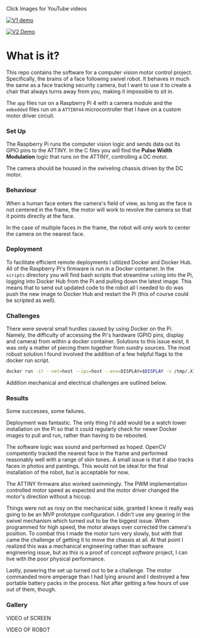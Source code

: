 Click Images for YouTube videos

[![V1 demo](https://img.youtube.com/vi/YnwGxl61sro/0.jpg)](https://youtu.be/YnwGxl61sro)



[![V2 Demo](https://img.youtube.com/vi/V6gQ_h0EiO8/0.jpg)](https://youtu.be/V6gQ_h0EiO8)



# What is it?

This repo contains the software for a computer vision motor control project. Specifically, the brains of a face following swivel robot. It behaves in much the same as a face tracking security camera, but I want to use it to create a chair that always turns away from you, making it impossible to sit in.

The `app` files run on a Raspberry Pi 4 with a camera module and the `embedded` files run on a `ATTINY44` microcontroller that I have on a custom motor driver circuit.



### Set Up

The Raspberry Pi runs the computer vision logic and sends data out its GPIO pins to the ATTINY. In the C files you will find the **Pulse Width Modulation** logic that runs on the ATTINY, controlling a DC motor.

The camera should be housed in the swiveling chassis driven by the DC motor. 



### Behaviour

When a human face enters the camera's field of view, as long as the face is not centered in the frame, the motor will work to revolve the camera so that it points directly at the face. 

In the case of multiple faces in the frame, the robot will only work to center the camera on the nearest face. 



### Deployment

To facilitate efficient remote deployments I utilized Docker and Docker Hub. All of the Raspberry Pi's firmware is run in a Docker container. In the `scripts` directory you will find bash scripts that streamline `ssh`ing into the Pi, logging into Docker Hub from the Pi and pulling down the latest image. This means that to send out updated code to the robot all I needed to do was push the new image to Docker Hub and restart the Pi (this of course could be scripted as well).



### Challenges

There were several small hurdles caused by using Docker on the Pi. Namely, the difficulty of accessing the Pi's hardware (GPIO pins, display and camera) from within a docker container. Solutions to this issue exist, it was only a matter of piecing them together from sundry sources. The most robust solution I found involved the addition of a few helpful flags to the docker run script.

```bash
docker run -it --net=host --ipc=host --env=DISPLAY=$DISPLAY -v /tmp/.X11-unix:/.X11-unix --device /dev/video0:/dev/video0 --device /dev/gpiomem dmahon10/adversarial_chair:latest'
```

Addition mechanical and electrical challenges are outlined below.



### Results

Some successes, some failures. 

Deployment was fantastic. The only thing I'd add would be a watch tower installation on the Pi so that it could regularly check for newer Docker images to pull and run, rather than having to be rebooted. 

The software logic was sound and performed as hoped. OpenCV competently tracked the nearest face in the frame and performed reasonably well with a range of skin tones. A small issue is that it also tracks faces in photos and paintings. This would not be ideal for the final installation of the robot, but is acceptable for now. 

The ATTINY firmware also worked swimmingly. The PWM implementation controlled motor speed as expected and the motor driver changed the motor's direction without a hiccup. 

Things were not as rosy on the mechanical side, granted I knew it really was going to be an MVP prototype configuration. I didn't use any gearing in the swivel mechanism which turned out to be the biggest issue. When programmed for high speed, the motor always over corrected the camera's position. To combat this I made the motor turn very slowly, but with that came the challenge of getting it to move the chassis at all. At that point I realized this was a mechanical engineering rather than software engineering issue, but as this is a proof of concept *software* project, I can live with the poor physical performance.

Lastly, powering the set up turned out to be a challenge. The motor commanded more amperage than I had lying around and I destroyed a few portable  battery packs in the process. Not after getting a few hours of use out of them, though. 



### Gallery



VIDEO of SCREEN



VIDEO OF ROBOT









